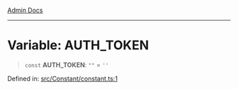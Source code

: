 [Admin Docs](/)

***

# Variable: AUTH\_TOKEN

> `const` **AUTH\_TOKEN**: `""` = `''`

Defined in: [src/Constant/constant.ts:1](https://github.com/Aad1tya27/talawa-admin/blob/dd4a08e622d0fa38bcf9758a530e8cdf917dbac8/src/Constant/constant.ts#L1)
